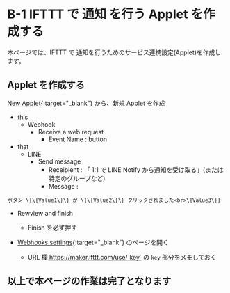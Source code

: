
# B-1 IFTTT で 通知 を行う Applet を作成する
本ページでは、IFTTT で 通知を行うためのサービス連携設定(Applet)を作成します。

## Applet を作成する
[New Applet](https://ifttt.com/create){:target="_blank"} から、新規 Applet を作成

- this 
  - Webhook 
    - Receive a web request
      - Event Name : button
- that
  - LINE
    - Send message
      - Receipient : 「 1:1 で LINE Notify から通知を受け取る」(または特定のグループなど)
      - Message :

```
ボタン \{\{Value1\}\} が \{\{Value2\}\} クリックされました<br>\{Value3\}}
```

- Rewview and finish
  - Finish を必ず押す

- [Webhooks settings](https://ifttt.com/services/maker_webhooks/settings){:target="_blank"} のページを開く
  - URL 欄 https://maker.ifttt.com/use/`key` の `key` 部分をメモしておく

## 以上で本ページの作業は完了となります